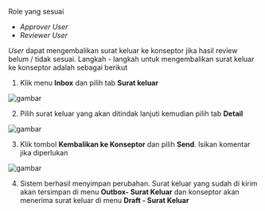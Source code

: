 Role yang sesuai

- *Approver User*
- *Reviewer User*

*User* dapat mengembalikan surat keluar ke konseptor jika hasil review belum / tidak sesuai. Langkah - langkah untuk mengembalikan surat keluar ke konseptor adalah sebagai berikut

1. Klik menu **Inbox** dan pilih tab **Surat keluar**

![gambar](SC_Surat_Keluar/SK41.png)

2. Pilih surat keluar yang akan ditindak lanjuti kemudian pilih tab **Detail**

![gambar](SC_Surat_Keluar/SK42.png)

3. Klik tombol **Kembalikan ke Konseptor** dan pilih **Send**. Isikan komentar jika diperlukan

![gambar](SC_Surat_Keluar/SK43.png)

4. Sistem berhasil menyimpan perubahan. Surat keluar yang sudah di kirim akan tersimpan di menu **Outbox- Surat Keluar** dan konseptor akan menerima surat keluar di menu **Draft - Surat Keluar**

